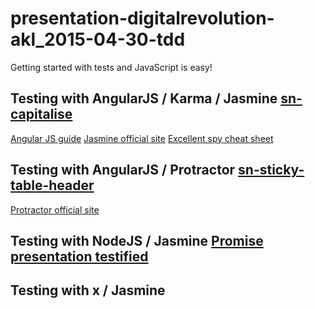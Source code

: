 # presentation-digitalrevolution-akl_2015-04-30-tdd

Getting started with tests and JavaScript is easy!

## Testing with AngularJS / Karma / Jasmine [sn-capitalise](https://github.com/solnetdigital/sn-capitalise)
 
[Angular JS guide](https://docs.angularjs.org/guide/unit-testing)
[Jasmine official site](http://jasmine.github.io/2.1/introduction.html)
[Excellent spy cheat sheet](http://tobyho.com/2011/12/15/jasmine-spy-cheatsheet/)

## Testing with AngularJS / Protractor [sn-sticky-table-header](https://github.com/solnetdigital/sn-sticky-table-header)

[Protractor official site](http://angular.github.io/protractor/#/)


## Testing with NodeJS / Jasmine [Promise presentation testified](https://github.com/solnetdigital/presentation-digitalrevolution-akl_2015-04-02_promises)

## Testing with x / Jasmine 
